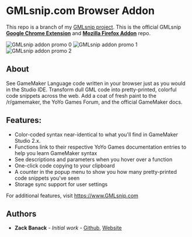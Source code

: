 # GMLsnip.com Browser Addon

This repo is a branch of my [GMLsnip project](https://github.com/zbanack/GMLsnip). This is the official GMLsnip **[Google Chrome Extension](https://chrome.google.com/webstore/detail/ooagiaejlpeookdifcncgcdphmbhpfjn)** and **[Mozilla Firefox Addon](https://addons.mozilla.org/en-US/firefox/addon/gml-syntax-highlighter/)** repo.

![GMLsnip addon promo 0](https://github.com/zbanack/GMLsnip-Addon/blob/master/promo/img0.png?raw=true)
![GMLsnip addon promo 1](https://github.com/zbanack/GMLsnip-Addon/blob/master/promo/img1.png?raw=true)
![GMLsnip addon promo 2](https://github.com/zbanack/GMLsnip-Addon/blob/master/promo/img2.png?raw=true)


## About

See GameMaker Language code written in your browser just as you would in the Studio IDE. Transform dull GML code into pretty-printed, colorful code snippets across the web. Add a coat of fresh paint to the /r/gamemaker, the YoYo Games Forum, and the official GameMaker docs.

## Features:
* Color-coded syntax near-identical to what you'll find in GameMaker Studio 2.x.
* Functions link to their respective YoYo Games documentation entries to help you learn GameMaker syntax
* See descriptions and parameters when you hover over a function
* One-click code copying to your clipboard
* A counter in the popup menu to show you how many pretty-printed code snippets you've seen
* Storage sync support for user settings

For additional features, visit https://www.GMLsnip.com

## Authors

* **Zack Banack** - *Initial work* - [Github](https://github.com/zbanack), [Website](https://zackbanack.com)
